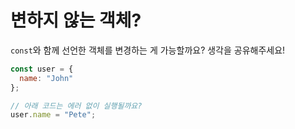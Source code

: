 # 변하지 않는 객체?

`const`와 함께 선언한 객체를 변경하는 게 가능할까요? 생각을 공유해주세요!

```js
const user = {
  name: "John"
};

// 아래 코드는 에러 없이 실행될까요?
user.name = "Pete";

```
